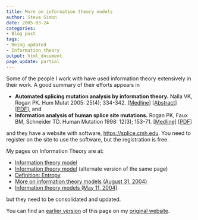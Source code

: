 ```yaml
---
title: More on information theory models
author: Steve Simon
date: 2005-03-24
categories:
- Blog post
tags:
- Being updated
- Information theory
output: html_document
page_update: partial
---
```

Some of the people I work with have used information theory extensively
in their work. A good summary of their efforts appears in

- **Automated splicing mutation analysis by information theory.**
Nalla VK, Rogan PK. Hum Mutat 2005: 25(4); 334-342.
[\[Medline\]](http://www.ncbi.nlm.nih.gov/entrez/query.fcgi?cmd=Retrieve&db=PubMed&list_uids=15776446&dopt=Abstract)
[\[Abstract\]](http://www3.interscience.wiley.com/cgi-bin/abstract/110431165/ABSTRACT)
[\[PDF\]](http://www.sce.umkc.edu/~roganp/Information/articles/humu20040428final),
and
- **Information analysis of human splice site mutations.** Rogan PK,
Faux BM, Schneider TD. Human Mutation 1998: 12(3); 153-71.
[\[Medline\]](http://www.ncbi.nlm.nih.gov/entrez/query.fcgi?cmd=Retrieve&db=PubMed&list_uids=9711873&dopt=Abstract)
[\[PDF\]](http://www.sce.umkc.edu/~roganp/Information/articles/rogan_humu_1998.pdf)

and they have a website with software, <https://splice.cmh.edu>. You
need to register on the site to use the software, but the registration
is free.

My pages on Information Theory are at:

- [Information theory model](../model/information.asp)
- [Information theory model](../model/InfoModel.htm) (alternate
version of the same page)
- [Definition:
Entropy](www.childrensmercy.org/definitions/entropy.htm)
- [More on information theory models (August
31, 2004)](http://www.pmean.com/weblog2004/information1.asp)
- [Information theory models (May
11, 2004)](http://www.pmean.com/weblog2004/information.asp)

but they need to be consolidated and updated.

You can find an [earlier version][sim1] of this page on my [original website][sim2].


[sim1]: http://www.pmean.com/05/InformationTheory.html
[sim2]: http://www.pmean.com/original_site.html
